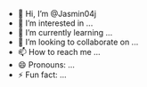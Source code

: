 - 👋 Hi, I’m @Jasmin04j
- 👀 I’m interested in ...
- 🌱 I’m currently learning ...
- 💞️ I’m looking to collaborate on ...
- 📫 How to reach me ...
- 😄 Pronouns: ...
- ⚡ Fun fact: ...

<!---
Jasmin04j/Jasmin04j is a ✨ special ✨ repository because its `README.md` (this file) appears on your GitHub profile.
You can click the Preview link to take a look at your changes.
--->
